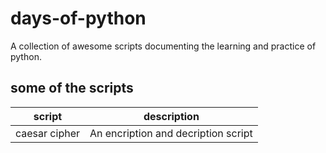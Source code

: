 # days-of-python
A collection of awesome scripts documenting the learning and practice of python.  

## some of the scripts  

| script | description |
|--------|---------------|
| caesar cipher | An encription and decription script |


